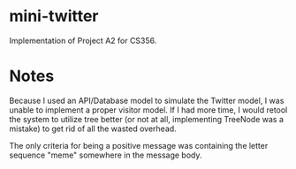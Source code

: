 # mini-twitter

Implementation of Project A2 for CS356.

# Notes

Because I used an API/Database model to simulate the Twitter model,
I was unable to implement a proper visitor model. If I had more time, I would
retool the system to utilize tree better (or not at all, implementing TreeNode
was a mistake) to get rid of all the wasted overhead.

The only criteria for being a positive message was containing the letter
sequence "meme" somewhere in the message body.

